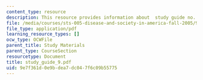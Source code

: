 ```yaml
---
content_type: resource
description: This resource provides information about  study guide no. 9.
file: /media/courses/sts-005-disease-and-society-in-america-fall-2005/9e7f361d0e9bdea7dc047f6c09b55775_study_guide_9.pdf
file_type: application/pdf
learning_resource_types: []
ocw_type: OCWFile
parent_title: Study Materials
parent_type: CourseSection
resourcetype: Document
title: study_guide_9.pdf
uid: 9e7f361d-0e9b-dea7-dc04-7f6c09b55775
---
```

